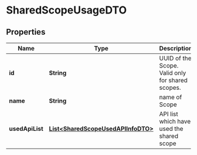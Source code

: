 
# SharedScopeUsageDTO

## Properties
Name | Type | Description | Notes
------------ | ------------- | ------------- | -------------
**id** | **String** | UUID of the Scope. Valid only for shared scopes.  | 
**name** | **String** | name of Scope  | 
**usedApiList** | [**List&lt;SharedScopeUsedAPIInfoDTO&gt;**](SharedScopeUsedAPIInfoDTO.md) | API list which have used the shared scope  |  [optional]



